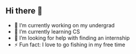 ## Hi there 👋

- 🔭 I’m currently working on my undergrad
- 🌱 I’m currently learning CS
- 🤔 I’m looking for help with finding an internship
- ⚡ Fun fact: I love to go fishing in my free time
